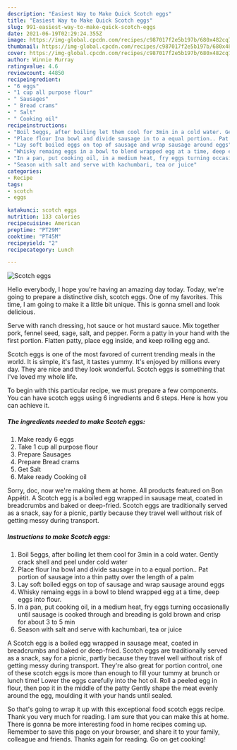 ```yaml
---
description: "Easiest Way to Make Quick Scotch eggs"
title: "Easiest Way to Make Quick Scotch eggs"
slug: 991-easiest-way-to-make-quick-scotch-eggs
date: 2021-06-19T02:29:24.355Z
image: https://img-global.cpcdn.com/recipes/c987017f2e5b197b/680x482cq70/scotch-eggs-recipe-main-photo.jpg
thumbnail: https://img-global.cpcdn.com/recipes/c987017f2e5b197b/680x482cq70/scotch-eggs-recipe-main-photo.jpg
cover: https://img-global.cpcdn.com/recipes/c987017f2e5b197b/680x482cq70/scotch-eggs-recipe-main-photo.jpg
author: Winnie Murray
ratingvalue: 4.6
reviewcount: 44850
recipeingredient:
- "6 eggs"
- "1 cup all purpose flour"
- " Sausages"
- " Bread crams"
- " Salt"
- " Cooking oil"
recipeinstructions:
- "Boil 5eggs, after boiling let them cool for 3min in a cold water. Gently crack shell and peel under cold water"
- "Place flour Ina bowl and divide sausage in to a equal portion.. Pat portion of sausage into a thin patty over the length of a palm"
- "Lay soft boiled eggs on top of sausage and wrap sausage around eggs"
- "Whisky remaing eggs in a bowl to blend wrapped egg at a time, deep eggs into flour."
- "In a pan, put cooking oil, in a medium heat, fry eggs turning occasionally until sausage is cooked through and breading is gold brown and crisp for about 3 to 5 min"
- "Season with salt and serve with kachumbari, tea or juice"
categories:
- Recipe
tags:
- scotch
- eggs

katakunci: scotch eggs 
nutrition: 133 calories
recipecuisine: American
preptime: "PT29M"
cooktime: "PT45M"
recipeyield: "2"
recipecategory: Lunch

---
```



![Scotch eggs](https://img-global.cpcdn.com/recipes/c987017f2e5b197b/680x482cq70/scotch-eggs-recipe-main-photo.jpg)

Hello everybody, I hope you're having an amazing day today. Today, we're going to prepare a distinctive dish, scotch eggs. One of my favorites. This time, I am going to make it a little bit unique. This is gonna smell and look delicious.

Serve with ranch dressing, hot sauce or hot mustard sauce. Mix together pork, fennel seed, sage, salt, and pepper. Form a patty in your hand with the first portion. Flatten patty, place egg inside, and keep rolling egg and.

Scotch eggs is one of the most favored of current trending meals in the world. It is simple, it's fast, it tastes yummy. It's enjoyed by millions every day. They are nice and they look wonderful. Scotch eggs is something that I've loved my whole life.


To begin with this particular recipe, we must prepare a few components. You can have scotch eggs using 6 ingredients and 6 steps. Here is how you can achieve it.

<!--inarticleads1-->

##### The ingredients needed to make Scotch eggs:

1. Make ready 6 eggs
1. Take 1 cup all purpose flour
1. Prepare  Sausages
1. Prepare  Bread crams
1. Get  Salt
1. Make ready  Cooking oil


Sorry, doc, now we&#39;re making them at home. All products featured on Bon Appétit. A Scotch egg is a boiled egg wrapped in sausage meat, coated in breadcrumbs and baked or deep-fried. Scotch eggs are traditionally served as a snack, say for a picnic, partly because they travel well without risk of getting messy during transport. 

<!--inarticleads2-->

##### Instructions to make Scotch eggs:

1. Boil 5eggs, after boiling let them cool for 3min in a cold water. Gently crack shell and peel under cold water
1. Place flour Ina bowl and divide sausage in to a equal portion.. Pat portion of sausage into a thin patty over the length of a palm
1. Lay soft boiled eggs on top of sausage and wrap sausage around eggs
1. Whisky remaing eggs in a bowl to blend wrapped egg at a time, deep eggs into flour.
1. In a pan, put cooking oil, in a medium heat, fry eggs turning occasionally until sausage is cooked through and breading is gold brown and crisp for about 3 to 5 min
1. Season with salt and serve with kachumbari, tea or juice


A Scotch egg is a boiled egg wrapped in sausage meat, coated in breadcrumbs and baked or deep-fried. Scotch eggs are traditionally served as a snack, say for a picnic, partly because they travel well without risk of getting messy during transport. They&#39;re also great for portion control, one of these scotch eggs is more than enough to fill your tummy at brunch or lunch time! Lower the eggs carefully into the hot oil. Roll a peeled egg in flour, then pop it in the middle of the patty Gently shape the meat evenly around the egg, moulding it with your hands until sealed. 

So that's going to wrap it up with this exceptional food scotch eggs recipe. Thank you very much for reading. I am sure that you can make this at home. There is gonna be more interesting food in home recipes coming up. Remember to save this page on your browser, and share it to your family, colleague and friends. Thanks again for reading. Go on get cooking!
